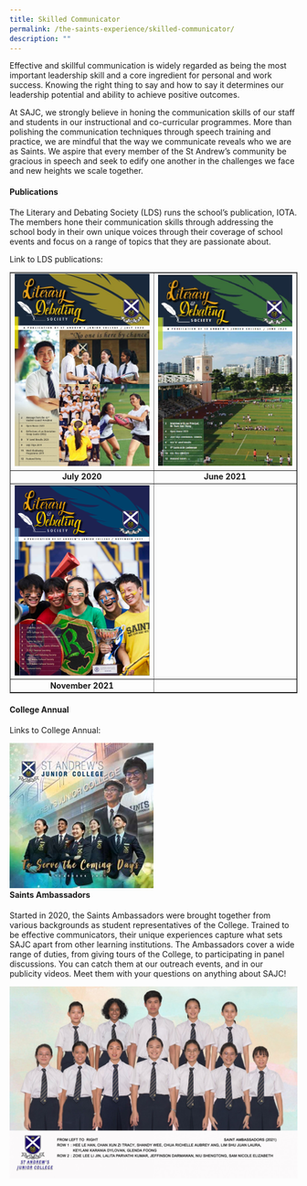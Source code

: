 ```yaml
---
title: Skilled Communicator
permalink: /the-saints-experience/skilled-communicator/
description: ""
---
```

<p>Effective and skillful communication is widely regarded as being the most important leadership skill and a core ingredient for personal and work success. Knowing the right thing to say and how to say it determines our leadership potential and ability to achieve positive outcomes.</p>
<p>At SAJC, we strongly believe in honing the communication skills of our staff and students in our instructional and co-curricular programmes. More than polishing the communication techniques through speech training and practice, we are mindful that the way we communicate reveals who we are as Saints. We aspire that every member of the St Andrew&rsquo;s community be gracious in speech and seek to edify one another in the challenges we face and new heights we scale together.</p>
<h4><strong>Publications</strong></h4>
<p>The Literary and Debating Society (LDS) runs the school&rsquo;s publication, IOTA. The members hone their communication skills through addressing the school body in their own unique voices through their coverage of school events and focus on a range of topics that they are passionate about.</p>
<p>Link to LDS publications:</p>
<table style="border-collapse: collapse; width: 100%;" border="1">
<tbody>
<tr>
<td style="width: 50%;"><a href="/files/Literary%20and%20Debating%20Society%20-%20JUL%202020.pdf"><img src="/images/sc1.jpg"></a></td>
<td style="width: 50%;"><a href="/files/LDS_June_2021.pdf.pdf"><img src="/images/sc2.jpg"></a></td>
</tr>
<tr>
<td style="width: 50%; text-align: center;"><strong>July 2020</strong></td>
<td style="width: 50%; text-align: center;"><strong>June 2</strong><strong>021</strong></td>
</tr>
<tr>
<td style="width: 50%;"><a href="/files/SAJC%202021%20issue%202%20v3.pdf"><img src="/images/sc3.png"></a></td>
<td style="width: 50%;">&nbsp;</td>
</tr>
<tr>
<td style="width: 50%; text-align: center;"><strong>November 2021</strong></td>
<td style="width: 50%;">&nbsp;</td>
</tr>
</tbody>
</table>
<h4><strong>College Annual</strong></h4>
<p>Links to College Annual:</p>
<img style="width: 50%;" src="/images/sc4.jpg" align = "left" /><br><br><br><br><br><br><br><br><br><br><br><br><br><br>
<h4><strong>Saints Ambassadors</strong></h4>
<p>Started in 2020, the Saints Ambassadors were brought together from various backgrounds as student representatives of the College. Trained to be effective communicators, their unique experiences capture what sets SAJC apart from other learning institutions. The Ambassadors cover a wide range of duties, from giving tours of the College, to participating in panel discussions. You can catch them at our outreach events, and in our publicity videos. Meet them with your questions on anything about SAJC!</p>
<img src="/images/sc5.jpg">